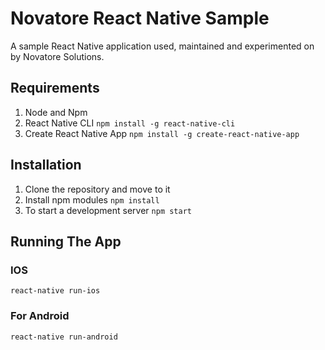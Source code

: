 # Novatore React Native Sample

A sample React Native application used, maintained and experimented on by Novatore Solutions.

## Requirements

1. Node and Npm
2. React Native CLI `npm install -g react-native-cli`
3. Create React Native App `npm install -g create-react-native-app`

## Installation

1. Clone the repository and move to it
2. Install npm modules `npm install`
3. To start a development server `npm start`


## Running The App

### IOS

`react-native run-ios`

### For Android

`react-native run-android`

